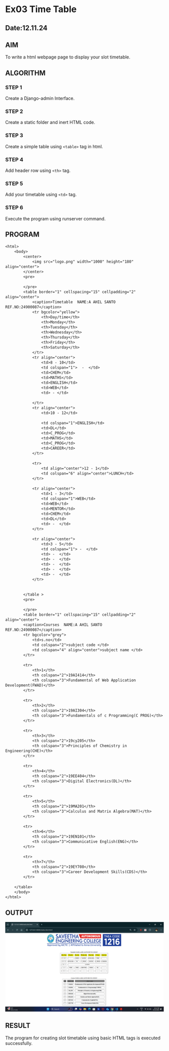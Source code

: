 # Ex03 Time Table
## Date:12.11.24

## AIM
To write a html webpage page to display your slot timetable.

## ALGORITHM
### STEP 1
Create a Django-admin Interface.

### STEP 2
Create a static folder and inert HTML code.

### STEP 3
Create a simple table using ```<table>``` tag in html.

### STEP 4
Add header row using ```<th>``` tag.

### STEP 5
Add your timetable using ```<td>``` tag.

### STEP 6
Execute the program using runserver command.

## PROGRAM

```
<html>
    <body>
        <center>
            <img src="logo.png" width="1000" height="180" align="center">
        </center>
        <pre>

        </pre>
        <table border="1" cellspacing="15" cellpadding="2" align="center">
            <caption>Timetable  NAME:A AHIL SANTO    REF.NO:24900087</caption>
            <tr bgcolor="yellow">
                <th>Day/time</th>
                <th>Monday</th>
                <th>Tuesday</th>
                <th>Wednesday</th>
                <th>Thursday</th>
                <th>Friday</th>
                <th>Saturday</th>
            </tr>
            <tr align="center">
                <td>8 - 10</td>
                <td colspan="1">  -  </td>
                <td>CHEM</td>
                <td>MATHS</td>
                <td>ENGLISH</td>
                <td>WEB</td>
                <td> - </td>

            </tr>
            <tr align="center">
                <td>10 - 12</td>
                
                <td colspan="1">ENGLISH</td>
                <td>DL</td>
                <td>C_PROG</td>
                <td>MATHS</td>
                <td>C_PROG</td>
                <td>CAREER</td>
            </tr>

            <tr>
                <td align="center">12 - 1</td>
                <td colspan="6" align="center">LUNCH</td>
            </tr>

            <tr align="center">
                <td>1 - 3</td>
                <td colspan="1">WEB</td>
                <td>WEB</td>
                <td>MENTOR</td>
                <td>CHEM</td>
                <td>DL</td>
                <td> -  </td>
            </tr>

            <tr align="center">
                <td>3 - 5</td>
                <td colspan="1"> -  </td>
                <td> -  </td>
                <td> -  </td>
                <td> -  </td>
                <td> -  </td>
                <td> -  </td>
            </tr>
          

        </table >
        <pre>

        </pre>      
        <table border="1" cellspacing="15" cellpadding="2" align="center">
        <caption>Courses  NAME:A AHIL SANTO    REF.NO:24900087</caption>
        <tr bgcolor="grey">
            <td>s.no</td>
            <td colspan="2">subject code </td>
            <td colspan="4" align="center">subject name </td>
        </tr>

        <tr>
            <th>1</th>
            <th colspan="2">19AI414</th>
            <th colspan="3">Fundamental of Web Application Development(FWAD)</th>
        </tr>

        <tr>
            <th>2</th>
            <th colspan="2">19AI304</th>
            <th colspan="3">Fundamentals of c Programming(C PROG)</th>
        </tr>

        <tr>
            <th>3</th>
            <th colspan="2">19cy205</th>
            <th colspan="3">Principles of Chemistry in Engineering(CHE)</th>
        </tr>

        <tr>
            <th>4</th>
            <th colspan="2">19EE404</th>
            <th colspan="3">Digital Electronics(DL)</th>
        </tr>

        <tr>
            <th>5</th>
            <th colspan="2">19MA201</th>
            <th colspan="3">Calculus and Matrix Algebra(MAT)</th>
        </tr>

        <tr>
            <th>6</th>
            <th colspan="2">19EN101</th>
            <th colspan="3">Communicative English(ENG)</th>
        </tr>

        <tr>
            <th>7</th>
            <th colspan="2">19EY708</th>
            <th colspan="3">Career Development Skills(CDS)</th>
        </tr>
        
    </table>
    </body>
</html>
```

## OUTPUT 

![alt text](slot_timing.png)

## RESULT
The program for creating slot timetable using basic HTML tags is executed successfully.
